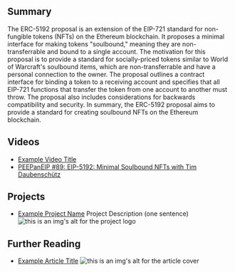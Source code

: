 ## Summary

The ERC-5192 proposal is an extension of the EIP-721 standard for non-fungible tokens (NFTs) on the Ethereum blockchain. It proposes a minimal interface for making tokens "soulbound," meaning they are non-transferrable and bound to a single account. The motivation for this proposal is to provide a standard for socially-priced tokens similar to World of Warcraft's soulbound items, which are non-transferrable and have a personal connection to the owner. The proposal outlines a contract interface for binding a token to a receiving account and specifies that all EIP-721 functions that transfer the token from one account to another must throw. The proposal also includes considerations for backwards compatibility and security. In summary, the ERC-5192 proposal aims to provide a standard for creating soulbound NFTs on the Ethereum blockchain.

## Videos

- [Example Video Title](https://www.youtube.com/watch?v=TDGq4aeevgY)
- [PEEPanEIP #89: EIP-5192: Minimal Soulbound NFTs with Tim Daubenschütz](https://www.youtube.com/watch?v=unFTcUjQE3o&list=PL4cwHXAawZxqu0PKKyMzG_3BJV_xZTi1F&index=25&t=51s)

## Projects

- [Example Project Name](https://xxxx.xxx/xxxxx) Project Description (one sentence) ![this is an img's alt for the project logo](https://xxxx.xxx/project-logo.xxx)

## Further Reading

- [Example Article Title](https://xxxx.xxx/xxxxx) ![this is an img's alt for the article cover](https://xxxx.xxx/article-cover.xxx)
